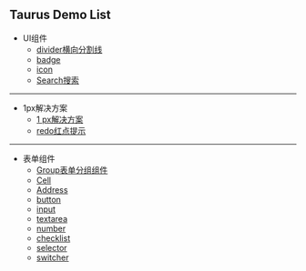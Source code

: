 ## Taurus  Demo List
* UI组件
  * [divider横向分割线]()
  * [badge]()
  * [icon]()
  * [Search搜索]()

---

* 1px解决方案
  * [1 px解决方案]()
  * [redo红点提示]()

---

* 表单组件
  * [Group表单分组组件]()
  * [Cell]()
  * [Address]()
  * [button]()
  * [input]()
  * [textarea]()
  * [number]()
  * [checklist]()
  * [selector]()
  * [switcher](../../../biz/dist/sample/switcher-demo/index.html)
 <script>
   window.onload = function(){
      var a =  document.querySelectorAll('.search-noresults a');
      for (var ele of a) {
      ele.setAttribute('target','_blank')
      }
   }
 </script>